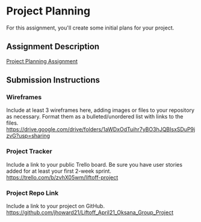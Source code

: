 # Project Planning
For this assignment, you'll create some initial plans for your project.

## Assignment Description
[Project Planning Assignment](https://education.launchcode.org/liftoff/modules/assignments/project-planning)

## Submission Instructions

### Wireframes

Include at least 3 wireframes here, adding images or files to your repository as necessary. Format them as a bulleted/unordered list with links to the files.
https://drive.google.com/drive/folders/1aWDxOdTuihr7yBO3hJQBIsxSDuP9jzvG?usp=sharing
### Project Tracker

Include a link to your public Trello board. Be sure you have user stories added for at least your first 2-week sprint.
https://trello.com/b/zvhX05wm/liftoff-project
### Project Repo Link

Include a link to your project on GitHub.
https://github.com/jhoward21/Liftoff_April21_Oksana_Group_Project